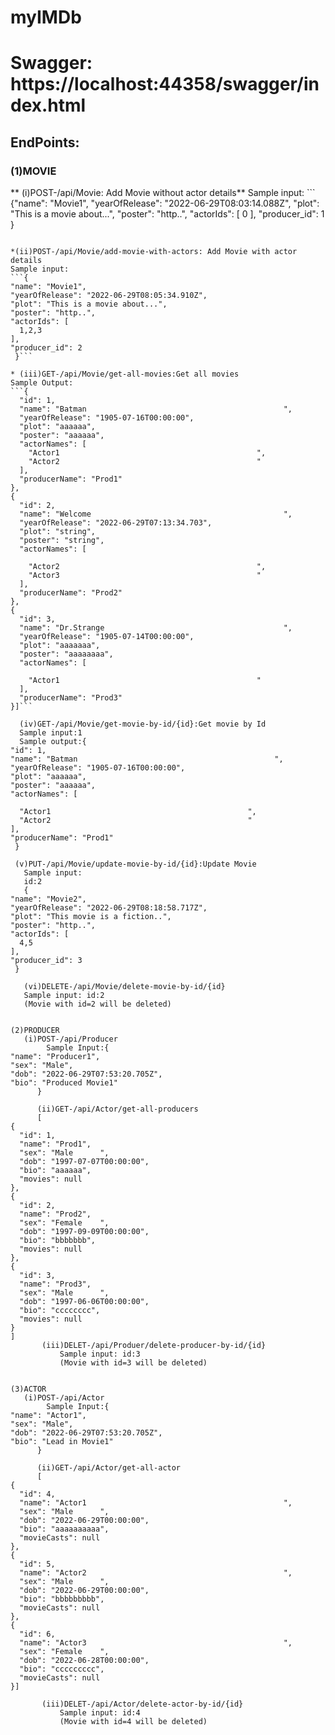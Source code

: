 # myIMDb

# Swagger: https://localhost:44358/swagger/index.html
## EndPoints:
### (1)MOVIE 
** (i)POST-/api/Movie: Add Movie without actor details**
Sample input:
	```
  {"name": "Movie1",
  "yearOfRelease": "2022-06-29T08:03:14.088Z",
  "plot": "This is a movie about...",
  "poster": "http..",
  "actorIds": [
    0
  ],
  "producer_id": 1
  }
  ```
  
*(ii)POST-/api/Movie/add-movie-with-actors: Add Movie with actor details
  Sample input:
  ```{
  "name": "Movie1",
  "yearOfRelease": "2022-06-29T08:05:34.910Z",
  "plot": "This is a movie about...",
  "poster": "http..",
  "actorIds": [
    1,2,3
  ],
  "producer_id": 2
   }```
    
* (iii)GET-/api/Movie/get-all-movies:Get all movies
Sample Output:
```{
    "id": 1,
    "name": "Batman                                            ",
    "yearOfRelease": "1905-07-16T00:00:00",
    "plot": "aaaaaa",
    "poster": "aaaaaa",
    "actorNames": [
      "Actor1                                            ",
      "Actor2                                            "
    ],
    "producerName": "Prod1"
  },
  {
    "id": 2,
    "name": "Welcome                                           ",
    "yearOfRelease": "2022-06-29T07:13:34.703",
    "plot": "string",
    "poster": "string",
    "actorNames": [
		
      "Actor2                                            ",
      "Actor3                                            "
    ],
    "producerName": "Prod2"
  },
  {
    "id": 3,
    "name": "Dr.Strange                                        ",
    "yearOfRelease": "1905-07-14T00:00:00",
    "plot": "aaaaaaa",
    "poster": "aaaaaaaa",
    "actorNames": [
		
      "Actor1                                            "
    ],
    "producerName": "Prod3"
  }]```
  
	(iv)GET-/api/Movie/get-movie-by-id/{id}:Get movie by Id
	Sample input:1
	Sample output:{
  "id": 1,
  "name": "Batman                                            ",
  "yearOfRelease": "1905-07-16T00:00:00",
  "plot": "aaaaaa",
  "poster": "aaaaaa",
  "actorNames": [
	
    "Actor1                                            ",
    "Actor2                                            "
  ],
  "producerName": "Prod1"
   }

   (v)PUT-/api/Movie/update-movie-by-id/{id}:Update Movie
	 Sample input:
	 id:2
	 {
  "name": "Movie2",
  "yearOfRelease": "2022-06-29T08:18:58.717Z",
  "plot": "This movie is a fiction..",
  "poster": "http..",
  "actorIds": [
    4,5
  ],
  "producer_id": 3
   }

	 (vi)DELETE-/api/Movie/delete-movie-by-id/{id}
	 Sample input: id:2
	 (Movie with id=2 will be deleted)
  
	
(2)PRODUCER
     (i)POST-/api/Producer
          Sample Input:{
  "name": "Producer1",
  "sex": "Male",
  "dob": "2022-06-29T07:53:20.705Z",
  "bio": "Produced Movie1"
		}
		
		(ii)GET-/api/Actor/get-all-producers
		[
  {
    "id": 1,
    "name": "Prod1",
    "sex": "Male      ",
    "dob": "1997-07-07T00:00:00",
    "bio": "aaaaaa",
    "movies": null
  },
  {
    "id": 2,
    "name": "Prod2",
    "sex": "Female    ",
    "dob": "1997-09-09T00:00:00",
    "bio": "bbbbbbb",
    "movies": null
  },
  {
    "id": 3,
    "name": "Prod3",
    "sex": "Male      ",
    "dob": "1997-06-06T00:00:00",
    "bio": "cccccccc",
    "movies": null
  }
]
		 (iii)DELET-/api/Produer/delete-producer-by-id/{id}
		 	 Sample input: id:3
	 		 (Movie with id=3 will be deleted)
		 
		 
(3)ACTOR
     (i)POST-/api/Actor
          Sample Input:{
  "name": "Actor1",
  "sex": "Male",
  "dob": "2022-06-29T07:53:20.705Z",
  "bio": "Lead in Movie1"
		}
		
		(ii)GET-/api/Actor/get-all-actor
		[
  {
    "id": 4,
    "name": "Actor1                                            ",
    "sex": "Male      ",
    "dob": "2022-06-29T00:00:00",
    "bio": "aaaaaaaaaa",
    "movieCasts": null
  },
  {
    "id": 5,
    "name": "Actor2                                            ",
    "sex": "Male      ",
    "dob": "2022-06-29T00:00:00",
    "bio": "bbbbbbbbb",
    "movieCasts": null
  },
  {
    "id": 6,
    "name": "Actor3                                            ",
    "sex": "Female    ",
    "dob": "2022-06-28T00:00:00",
    "bio": "ccccccccc",
    "movieCasts": null
  }]
     
		 (iii)DELET-/api/Actor/delete-actor-by-id/{id}
		 	 Sample input: id:4
	 		 (Movie with id=4 will be deleted)

  
